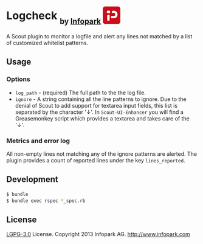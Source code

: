 # Logcheck <sub><sub>by [Infopark](http://www.infopark.com) ![Infopark](../infopark.png)</sub></sub>

A Scout plugin to monitor a logfile and alert any lines not matched by a list of customized whitelist patterns.


## Usage

### Options

* `log_path` - (required) The full path to the the log file.
* `ignore` - A string containing all the line patterns to ignore.
   Due to the denial of Scout to add support for textarea input fields, this list is separated by the character '↓'.
   In `Scout-UI-Enhancer` you will find a Greasemonkey script which provides a textarea and takes care of the '↓'.


### Metrics and error log

All non-empty lines not matching any of the ignore patterns are alerted.
The plugin provides a count of reported lines under the key `lines_reported`.


## Development

```bash
$ bundle
$ bundle exec rspec *_spec.rb
```


## License

[LGPG-3.0](http://www.gnu.org/licenses/lgpl-3.0.html) License.
Copyright 2013 Infopark AG.
http://www.infopark.com
